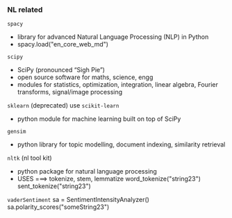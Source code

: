 ### NL related

`spacy`
- library for advanced Natural Language Processing (NLP) in Python
- spacy.load("en_core_web_md")

`scipy`
- SciPy (pronounced “Sigh Pie”)
- open source software for maths, science, engg
- modules for statistics, optimization, integration, linear algebra, Fourier transforms, signal/image processing

`sklearn` (deprecated) use `scikit-learn`
- python module for machine learning built on top of SciPy 

`gensim`
- python library for topic modelling, document indexing, similarity retrieval


`nltk` (nl tool kit)
- python package for natural language processing
- USES ===> tokenize, stem, lemmatize
    word_tokenize("string23")
    sent_tokenize("string23")
    


`vaderSentiment`
sa = SentimentIntensityAnalyzer()
sa.polarity_scores("someString23")